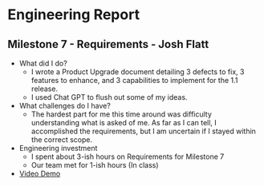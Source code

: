 # Engineering Report

## Milestone 7 - Requirements - Josh Flatt

* What did I do?
  * I wrote a Product Upgrade document detailing 3 defects to fix, 3 features to enhance, and 3 capabilities to implement for the 1.1 release.
  * I used Chat GPT to flush out some of my ideas.
* What challenges do I have?
  * The hardest part for me this time around was difficulty understanding what is asked of me.
  As far as I can tell, I accomplished the requirements, but I am uncertain if I stayed within the correct
  scope.
* Engineering investment
  * I spent about 3-ish hours on Requirements for Milestone 7
  * Our team met for 1-ish hours (In class)
* [Video Demo](https://youtu.be/Auf7BvKYWcI)
